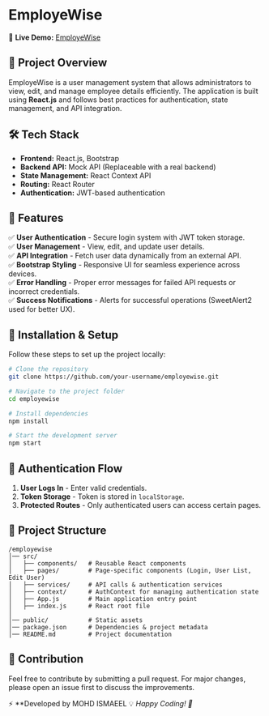 # EmployeWise

🚀 **Live Demo:** [EmployeWise](https://ismaeel-employewise.netlify.app/)

## 📌 Project Overview
EmployeWise is a user management system that allows administrators to view, edit, and manage employee details efficiently. The application is built using **React.js** and follows best practices for authentication, state management, and API integration.

## 🛠 Tech Stack
- **Frontend:** React.js, Bootstrap
- **Backend API:** Mock API (Replaceable with a real backend)
- **State Management:** React Context API
- **Routing:** React Router
- **Authentication:** JWT-based authentication

## 🎯 Features
✅ **User Authentication** - Secure login system with JWT token storage.  
✅ **User Management** - View, edit, and update user details.  
✅ **API Integration** - Fetch user data dynamically from an external API.  
✅ **Bootstrap Styling** - Responsive UI for seamless experience across devices.  
✅ **Error Handling** - Proper error messages for failed API requests or incorrect credentials.  
✅ **Success Notifications** - Alerts for successful operations (SweetAlert2 used for better UX).  

## 🚀 Installation & Setup
Follow these steps to set up the project locally:

```bash
# Clone the repository
git clone https://github.com/your-username/employewise.git

# Navigate to the project folder
cd employewise

# Install dependencies
npm install

# Start the development server
npm start
```

## 🔑 Authentication Flow
1. **User Logs In** - Enter valid credentials.
2. **Token Storage** - Token is stored in `localStorage`.
3. **Protected Routes** - Only authenticated users can access certain pages.

## 📂 Project Structure
```
/employewise
│── src/
│   ├── components/   # Reusable React components
│   ├── pages/        # Page-specific components (Login, User List, Edit User)
│   ├── services/     # API calls & authentication services
│   ├── context/      # AuthContext for managing authentication state
│   ├── App.js        # Main application entry point
│   ├── index.js      # React root file
│
│── public/           # Static assets
│── package.json      # Dependencies & project metadata
│── README.md         # Project documentation
```

## 🌟 Contribution
Feel free to contribute by submitting a pull request. For major changes, please open an issue first to discuss the improvements.


⚡ **Developed by MOHD ISMAEEL 
💡 *Happy Coding! 🚀*


